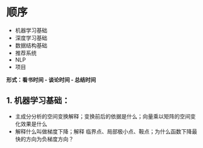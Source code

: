 # 顺序

- 机器学习基础
- 深度学习基础
- 数据结构基础
- 推荐系统
- NLP
- 项目

**形式：看书时间 - 谈论时间 - 总结时间**

## 1. 机器学习基础：

- 主成分分析的空间变换解释；变换前后的依据是什么；向量乘以矩阵的空间变化效果是什么
- 解释什么叫做梯度下降；解释 临界点、局部极小点、鞍点；为什么函数下降最快的方向为负梯度方向？
